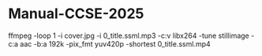 # Manual-CCSE-2025
ffmpeg -loop 1 -i cover.jpg -i 0_title.ssml.mp3 -c:v libx264 -tune stillimage -c:a aac -b:a 192k -pix_fmt yuv420p -shortest 0_title.ssml.mp4
